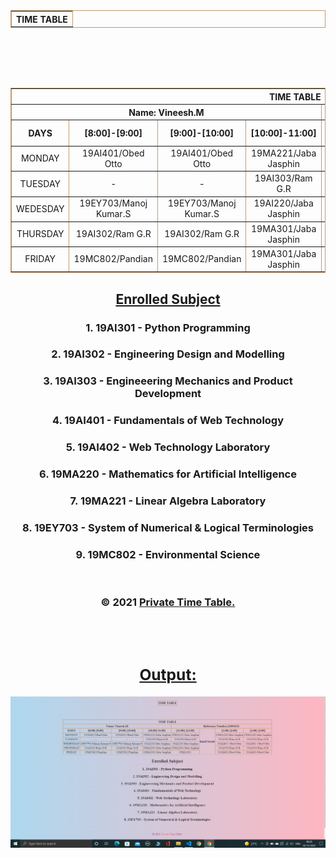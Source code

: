 
<!DOCTYPE html>
<html>
<center>
   <head>
    <title>🗓️TIME TABLE🗓️</title>
    <link rel="icon" href="https://media.discordapp.net/attachments/533340656987275284/906080541344956436/kissclipart-saveetha-university-chennai-logo-clipart-saveetha-3a90c06681798db2.png" type="image/icon type">
  </head>
   <body>
      <table border = "1" cellspacing="1" bordercolor="#C19A6B" bgcolor="transparent">
         <tr>
            <th colspan="8">TIME TABLE</th>
            <br></br>
	 <table border = "1" cellspacing="1" bordercolor="#C19A6B" bgcolor="transparent">
    <br></br>
 <tr>
 <th colspan="8">TIME TABLE</th>
 </tr>
 <tr>
  <br></br>
<th colspan="4">Name: Vineesh.M </th> <!--Enter Your Name Here-->
<th colspan="4">Reference Number:21004131 </th> <!--Enter Your Reference Number Here-->
         </tr>
         <tr>
            <th>DAYS </th>
            <th>[8:00]-[9:00]</th>
            <th>[9:00]-[10:00]</th>
            <th>[10:00]-11:00]</th>
             <th>[11:00]-[12:00]</th>
            <th rowspan="6">lunch break</th>
            <th>[1:00]-[2:00]</th>
            <th>[2:00]-[3:00]</th>
         </tr>

   <tr>
      <td align="center">MONDAY</td>
      <td align="center">19AI401/Obed Otto</td>
      <td align="center">19AI401/Obed Otto</td>
      <td align="center">19MA221/Jaba Jasphin</td>
      <td align="center">19MA221/Jaba Jasphin</td>
      <td align="center">19MA220/Jaba Jasphin</td>
      <td align="center">19MA220/Jaba Jasphin</td>
         </tr>
	 <tr>
             <td align="center">TUESDAY</td>
             <td align="center">-</td>
             <td align="center">-</td>
             <td align="center">19AI303/Ram G.R</td>
             <td align="center">19AI303/Ram G.R</td>
             <td align="center">19AI302/Ram G.R</td>
             <td align="center">19AI302/Ram G.R</td>
         </tr>
	 <tr>
             <td align="center">WEDESDAY</td>
             <td align="center">19EY703/Manoj Kumar.S</td>
             <td align="center">19EY703/Manoj Kumar.S</td>
             <td align="center">19AI220/Jaba Jasphin</td>
             <td align="center">19AI220/Jaba Jasphin</td>
             <td align="center">19AI401/ Obed Otto</td>
             <td align="center">19AI401/ Obed Otto</td>
         </tr>
	 <tr>
             <td align="center">THURSDAY</td>
             <td align="center">19AI302/Ram G.R</td>
             <td align="center">19AI302/Ram G.R</td>
             <td align="center">19MA301/Jaba Jasphin</td>
             <td align="center">19MA301/Jaba Jasphin</td>
             <td align="center">19AI303/Ram G.R</td>
             <td align="center">19AI303/Ram G.R</td>
         </tr>
  	 <tr>
             <td align="center">FRIDAY</td>
             <td align="center">19MC802/Pandian</td>
             <td align="center">19MC802/Pandian</td>
             <td align="center">19MA301/Jaba Jasphin</td>
             <td align="center">19MA301/</td>
             <td align="center">19AI402/Obed Otto</td>
             <td align="center">19AI402/Obed Otto</td>
         </tr>
         
   </table>
      <h2><u>Enrolled Subject</u></h2>
<H3>1. 19AI301 - Python Programming</H3>
<H3>2. 19AI302 - Engineering Design and Modelling</H3>
<H3>3. 19AI303 - Engineeering Mechanics and Product Development</H3>
<H3>4. 19AI401 - Fundamentals of Web Technology</H3>
<H3>5. 19AI402 - Web Technology Laboratory</H3>
<H3>6. 19MA220 - Mathematics for Artificial Intelligence</H3>
<H3>7. 19MA221 - Linear Algebra Laboratory</H3>
<H3>8. 19EY703 - System of Numerical & Logical Terminologies</H3>
<H3>9. 19MC802 - Environmental Science
<center><br><br><div class="footer">
        <div class="container">
          <div class="row">
            <div class="col-md-12">
              <div class="copyright-text">
                <p>
                  © 2021
                  <a><u>Private Time Table.
                </p>
              </div>
            </div>
          </div>
        </div>
      </div></br></br></center>

      
   </body>

</body>
  
</html>

## Output:

![github logo](Screenshotv.png)



